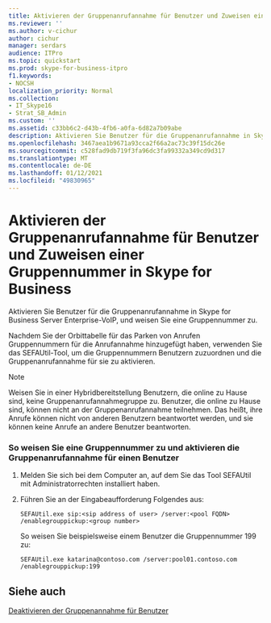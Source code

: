 ```yaml
---
title: Aktivieren der Gruppenanrufannahme für Benutzer und Zuweisen einer Gruppennummer in Skype for Business
ms.reviewer: ''
ms.author: v-cichur
author: cichur
manager: serdars
audience: ITPro
ms.topic: quickstart
ms.prod: skype-for-business-itpro
f1.keywords:
- NOCSH
localization_priority: Normal
ms.collection:
- IT_Skype16
- Strat_SB_Admin
ms.custom: ''
ms.assetid: c33bb6c2-d43b-4fb6-a0fa-6d82a7b09abe
description: Aktivieren Sie Benutzer für die Gruppenanrufannahme in Skype for Business Server Enterprise-VoIP, und weisen Sie eine Gruppennummer zu.
ms.openlocfilehash: 3467aea1b9671a93cca2f66a2ac73c39f15dc26e
ms.sourcegitcommit: c528fad9db719f3fa96dc3fa99332a349cd9d317
ms.translationtype: MT
ms.contentlocale: de-DE
ms.lasthandoff: 01/12/2021
ms.locfileid: "49830965"
---
```

# <a name="enable-group-call-pickup-for-users-and-assign-a-group-number-in-skype-for-business"></a>Aktivieren der Gruppenanrufannahme für Benutzer und Zuweisen einer Gruppennummer in Skype for Business

Aktivieren Sie Benutzer für die Gruppenanrufannahme in Skype for Business Server Enterprise-VoIP, und weisen Sie eine Gruppennummer zu.

Nachdem Sie der Orbittabelle für das Parken von Anrufen Gruppennummern für die Anrufannahme hinzugefügt haben, verwenden Sie das SEFAUtil-Tool, um die Gruppennummern Benutzern zuzuordnen und die Gruppenanrufannahme für sie zu aktivieren.

> [!NOTE]
> Weisen Sie in einer Hybridbereitstellung Benutzern, die online zu Hause sind, keine Gruppenanrufannahmegruppe zu. Benutzer, die online zu Hause sind, können nicht an der Gruppenanrufannahme teilnehmen. Das heißt, ihre Anrufe können nicht von anderen Benutzern beantwortet werden, und sie können keine Anrufe an andere Benutzer beantworten.

### <a name="to-assign-a-group-number-and-enable-group-call-pickup-for-a-user"></a>So weisen Sie eine Gruppennummer zu und aktivieren die Gruppenanrufannahme für einen Benutzer

1. Melden Sie sich bei dem Computer an, auf dem Sie das Tool SEFAUtil mit Administratorrechten installiert haben.

2. Führen Sie an der Eingabeaufforderung Folgendes aus:

   ```console
   SEFAUtil.exe sip:<sip address of user> /server:<pool FQDN> /enablegrouppickup:<group number>
   ```

    So weisen Sie beispielsweise einem Benutzer die Gruppennummer 199 zu:

   ```console
   SEFAUtil.exe katarina@contoso.com /server:pool01.contoso.com /enablegrouppickup:199
   ```

## <a name="see-also"></a>Siehe auch

[Deaktivieren der Gruppenannahme für Benutzer](https://technet.microsoft.com/library/91b06f9e-2840-45a2-bbb3-6a29179b9a9f.aspx)

